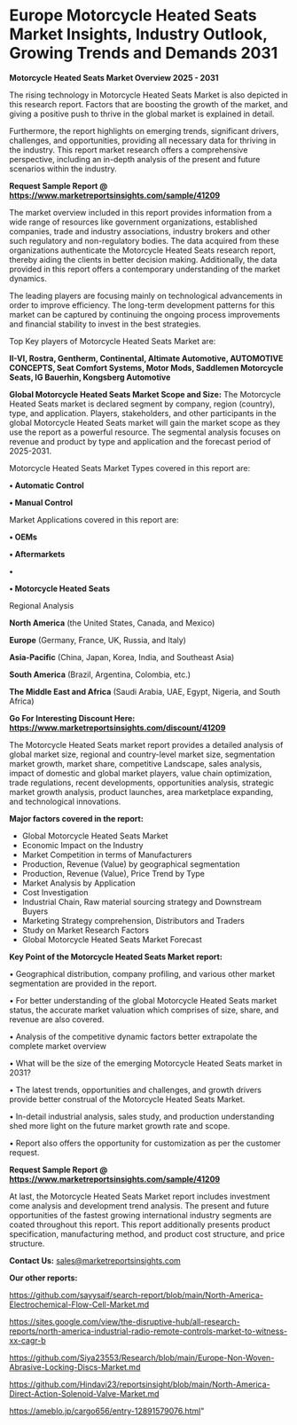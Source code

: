 # Europe Motorcycle Heated Seats Market Insights, Industry Outlook, Growing Trends and Demands 2031

<Strong> Motorcycle Heated Seats Market Overview 2025 - 2031</strong>

The rising technology in Motorcycle Heated Seats Market is also depicted in this research report. Factors that are boosting the growth of the market, and giving a positive push to thrive in the global market is explained in detail.

Furthermore, the report highlights on emerging trends, significant drivers, challenges, and opportunities, providing all necessary data for thriving in the industry. This report market research offers a comprehensive perspective, including an in-depth analysis of the present and future scenarios within the industry.

<strong>Request Sample Report @ <a href=https://www.marketreportsinsights.com/sample/41209>https://www.marketreportsinsights.com/sample/41209</a></strong>

The market overview included in this report provides information from a wide range of resources like government organizations, established companies, trade and industry associations, industry brokers and other such regulatory and non-regulatory bodies. The data acquired from these organizations authenticate the Motorcycle Heated Seats research report, thereby aiding the clients in better decision making. Additionally, the data provided in this report offers a contemporary understanding of the market dynamics.

The leading players are focusing mainly on technological advancements in order to improve efficiency. The long-term development patterns for this market can be captured by continuing the ongoing process improvements and financial stability to invest in the best strategies.

Top Key players of Motorcycle Heated Seats Market are:

<strong>II-VI, Rostra, Gentherm, Continental, Altimate Automotive, AUTOMOTIVE CONCEPTS, Seat Comfort Systems, Motor Mods, Saddlemen Motorcycle Seats, IG Bauerhin, Kongsberg Automotive</strong>

<strong><b>Global Motorcycle Heated Seats Market Scope and Size:</b></strong>
The Motorcycle Heated Seats market is declared segment by company, region (country), type, and application. Players, stakeholders, and other participants in the global Motorcycle Heated Seats market will gain the market scope as they use the report as a powerful resource. The segmental analysis focuses on revenue and product by type and application and the forecast period of 2025-2031.

Motorcycle Heated Seats Market Types covered in this report are:

<strong>•  Automatic Control

•  Manual Control</strong>

Market Applications covered in this report are:

<strong>•  OEMs

•  Aftermarkets

•  

•  Motorcycle Heated Seats</strong> 

Regional Analysis

<strong>North America</strong> (the United States, Canada, and Mexico)

<strong>Europe</strong> (Germany, France, UK, Russia, and Italy)

<strong>Asia-Pacific</strong> (China, Japan, Korea, India, and Southeast Asia)

<strong>South America</strong> (Brazil, Argentina, Colombia, etc.)

<strong>The Middle East and Africa</strong> (Saudi Arabia, UAE, Egypt, Nigeria, and South Africa)

<strong>Go For Interesting Discount Here: <a href=https://www.marketreportsinsights.com/discount/41209>https://www.marketreportsinsights.com/discount/41209</a></strong>

The Motorcycle Heated Seats market report provides a detailed analysis of global market size, regional and country-level market size, segmentation market growth, market share, competitive Landscape, sales analysis, impact of domestic and global market players, value chain optimization, trade regulations, recent developments, opportunities analysis, strategic market growth analysis, product launches, area marketplace expanding, and technological innovations.

<strong><b>Major factors covered in the report:</b></strong>
<ul>
  <li>Global Motorcycle Heated Seats Market </li>
  <li>Economic Impact on the Industry</li>
  <li>Market Competition in terms of Manufacturers</li>
  <li>Production, Revenue (Value) by geographical segmentation</li>
  <li>Production, Revenue (Value), Price Trend by Type</li>
  <li>Market Analysis by Application</li>
  <li>Cost Investigation</li>
  <li>Industrial Chain, Raw material sourcing strategy and Downstream Buyers</li>
  <li>Marketing Strategy comprehension, Distributors and Traders</li>
  <li>Study on Market Research Factors</li>
  <li>Global Motorcycle Heated Seats Market Forecast</li>
</ul>

<strong><b>Key Point of the Motorcycle Heated Seats Market report:</b></strong>

• Geographical distribution, company profiling, and various other market segmentation are provided in the report.

• For better understanding of the global Motorcycle Heated Seats market status, the accurate market valuation which comprises of size, share, and revenue are also covered.

• Analysis of the competitive dynamic factors better extrapolate the complete market overview

• What will be the size of the emerging Motorcycle Heated Seats market in 2031?

• The latest trends, opportunities and challenges, and growth drivers provide better construal of the Motorcycle Heated Seats Market.

• In-detail industrial analysis, sales study, and production understanding shed more light on the future market growth rate and scope.

• Report also offers the opportunity for customization as per the customer request.

<strong>Request Sample Report @ <a href=https://www.marketreportsinsights.com/sample/41209>https://www.marketreportsinsights.com/sample/41209</a></strong>

At last, the Motorcycle Heated Seats Market report includes investment come analysis and development trend analysis. The present and future opportunities of the fastest growing international industry segments are coated throughout this report. This report additionally presents product specification, manufacturing method, and product cost structure, and price structure.

<strong>Contact Us:</strong>
sales@marketreportsinsights.com

<strong>Our other reports:</strong>

<a href=https://github.com/sayysaif/search-report/blob/main/North-America-Electrochemical-Flow-Cell-Market.md>https://github.com/sayysaif/search-report/blob/main/North-America-Electrochemical-Flow-Cell-Market.md</a>

<a href=https://sites.google.com/view/the-disruptive-hub/all-research-reports/north-america-industrial-radio-remote-controls-market-to-witness-xx-cagr-b>https://sites.google.com/view/the-disruptive-hub/all-research-reports/north-america-industrial-radio-remote-controls-market-to-witness-xx-cagr-b</a>

<a href=https://github.com/Siya23553/Research/blob/main/Europe-Non-Woven-Abrasive-Locking-Discs-Market.md>https://github.com/Siya23553/Research/blob/main/Europe-Non-Woven-Abrasive-Locking-Discs-Market.md</a>

<a href=https://github.com/Hindavi23/reportsinsight/blob/main/North-America-Direct-Action-Solenoid-Valve-Market.md>https://github.com/Hindavi23/reportsinsight/blob/main/North-America-Direct-Action-Solenoid-Valve-Market.md</a>

<a href=https://ameblo.jp/cargo656/entry-12891579076.html>https://ameblo.jp/cargo656/entry-12891579076.html</a>"
